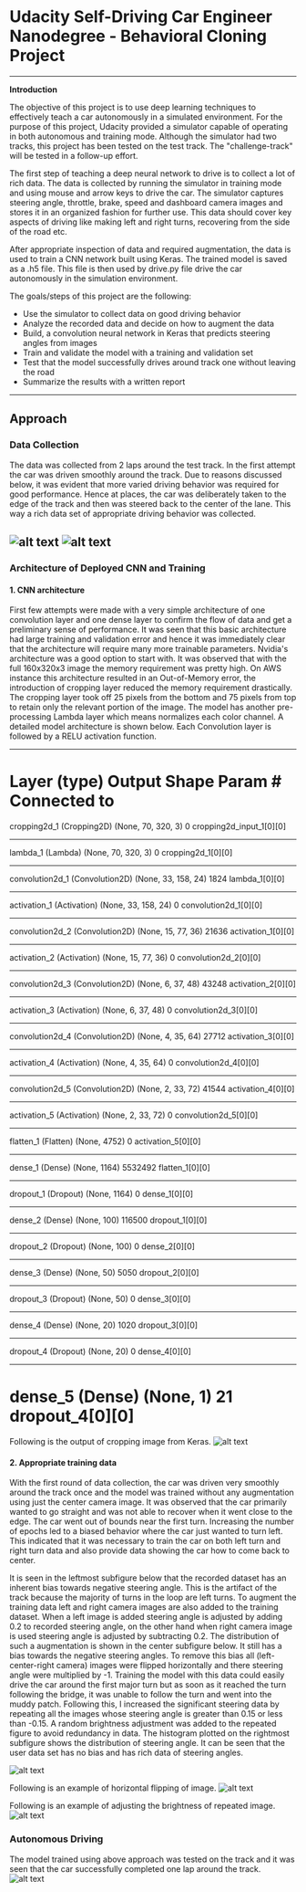 # **Udacity Self-Driving Car Engineer Nanodegree - Behavioral Cloning Project** 

---

**Introduction**

The objective of this project is to use deep learning techniques to effectively teach a car autonomously in a simulated environment. For the purpose of this project, Udacity provided a simulator capable of operating in both autonomous and training mode. Although the simulator had two tracks, this project has been tested on the test track. The "challenge-track" will be tested in a follow-up effort.

The first step of teaching a deep neural network to drive is to collect a lot of rich data. The data is collected by running the simulator in training mode and using mouse and arrow keys to drive the car. The simulator captures steering angle, throttle, brake, speed and dashboard camera images and stores it in an organized fashion for further use. This data should cover key aspects of driving like making left and right turns, recovering from the side of the road etc. 

After appropriate inspection of data and required augmentation, the data is used to train a CNN network built using Keras. The trained model is saved as a .h5 file. This file is then used by drive.py file drive the car autonomously in the simulation environment.

The goals/steps of this project are the following:
* Use the simulator to collect data on good driving behavior
* Analyze the recorded data and decide on how to augment the data
* Build, a convolution neural network in Keras that predicts steering angles from images
* Train and validate the model with a training and validation set
* Test that the model successfully drives around track one without leaving the road
* Summarize the results with a written report

---

[//]: # (Image References)

[image1]: ./img/training_movie.gif "Training data"
[image2]: ./img/left_center_right_recorded_data.png "Perspective from 3 vantage points"
[image3]: ./img/steeringAngle_Distribution.png "Spread of Steering angles"
[image4]: ./img/horizontally_flipped_image.png "Flipping the image"
[image5]: ./img/brightness_adjusted.png "Random adjustments to brightness"
[image6]: ./img/keras_cropped_image.png "Image cropping using Keras"
[image7]: ./img/autonomousDriving.gif "Autonomous Driving"

## Approach
### Data Collection
The data was collected from 2 laps around the test track. In the first attempt the car was driven smoothly around the track. Due to reasons discussed below, it was evident that more varied driving behavior was required for good performance. Hence at places, the car was deliberately taken to the edge of the track and then was steered back to the center of the lane. This way a rich data set of appropriate driving behavior was collected.

![alt text][image1]
![alt text][image2]
---

### Architecture of Deployed CNN and Training

#### 1. CNN architecture
First few attempts were made with a very simple architecture of one convolution layer and one dense layer to confirm the flow of data and get a preliminary sense of performance. It was seen that this basic architecture had large training and validation error and hence it was immediately clear that the architecture will require many more trainable parameters. Nvidia's architecture was a good option to start with. It was observed that with the full 160x320x3 image the memory requirement was pretty high. On AWS instance this architecture resulted in an Out-of-Memory error, the introduction of cropping layer reduced the memory requirement drastically. The cropping layer took off 25 pixels from the bottom and 75 pixels from top to retain only the relevant portion of the image. The model has another pre-processing Lambda layer which means normalizes each color channel. A detailed model architecture is shown below. Each Convolution layer is followed by a RELU activation function.

____________________________________________________________________________________________________
Layer (type)                     Output Shape          Param #     Connected to
====================================================================================================
cropping2d_1 (Cropping2D)        (None, 70, 320, 3)    0           cropping2d_input_1[0][0]
____________________________________________________________________________________________________
lambda_1 (Lambda)                (None, 70, 320, 3)    0           cropping2d_1[0][0]
____________________________________________________________________________________________________
convolution2d_1 (Convolution2D)  (None, 33, 158, 24)   1824        lambda_1[0][0]
____________________________________________________________________________________________________
activation_1 (Activation)        (None, 33, 158, 24)   0           convolution2d_1[0][0]
____________________________________________________________________________________________________
convolution2d_2 (Convolution2D)  (None, 15, 77, 36)    21636       activation_1[0][0]
____________________________________________________________________________________________________
activation_2 (Activation)        (None, 15, 77, 36)    0           convolution2d_2[0][0]
____________________________________________________________________________________________________
convolution2d_3 (Convolution2D)  (None, 6, 37, 48)     43248       activation_2[0][0]
____________________________________________________________________________________________________
activation_3 (Activation)        (None, 6, 37, 48)     0           convolution2d_3[0][0]
____________________________________________________________________________________________________
convolution2d_4 (Convolution2D)  (None, 4, 35, 64)     27712       activation_3[0][0]
____________________________________________________________________________________________________
activation_4 (Activation)        (None, 4, 35, 64)     0           convolution2d_4[0][0]
____________________________________________________________________________________________________
convolution2d_5 (Convolution2D)  (None, 2, 33, 72)     41544       activation_4[0][0]
____________________________________________________________________________________________________
activation_5 (Activation)        (None, 2, 33, 72)     0           convolution2d_5[0][0]
____________________________________________________________________________________________________
flatten_1 (Flatten)              (None, 4752)          0           activation_5[0][0]
____________________________________________________________________________________________________
dense_1 (Dense)                  (None, 1164)          5532492     flatten_1[0][0]
____________________________________________________________________________________________________
dropout_1 (Dropout)              (None, 1164)          0           dense_1[0][0]
____________________________________________________________________________________________________
dense_2 (Dense)                  (None, 100)           116500      dropout_1[0][0]
____________________________________________________________________________________________________
dropout_2 (Dropout)              (None, 100)           0           dense_2[0][0]
____________________________________________________________________________________________________
dense_3 (Dense)                  (None, 50)            5050        dropout_2[0][0]
____________________________________________________________________________________________________
dropout_3 (Dropout)              (None, 50)            0           dense_3[0][0]
____________________________________________________________________________________________________
dense_4 (Dense)                  (None, 20)            1020        dropout_3[0][0]
____________________________________________________________________________________________________
dropout_4 (Dropout)              (None, 20)            0           dense_4[0][0]
____________________________________________________________________________________________________
dense_5 (Dense)                  (None, 1)             21          dropout_4[0][0]
====================================================================================================

Following is the output of cropping image from Keras.
![alt text][image6]

#### 2. Appropriate training data
With the first round of data collection, the car was driven very smoothly around the track once and the model was trained without any augmentation using just the center camera image. It was observed that the car primarily wanted to go straight and was not able to recover when it went close to the edge. The car went out of bounds near the first turn. Increasing the number of epochs led to a biased behavior where the car just wanted to turn left. This indicated that it was necessary to train the car on both left turn and right turn data and also provide data showing the car how to come back to center.

It is seen in the leftmost subfigure below that the recorded dataset has an inherent bias towards negative steering angle. This is the artifact of the track because the majority of turns in the loop are left turns. To augment the training data left and right camera images are also added to the training dataset. When a left image is added steering angle is adjusted by adding 0.2 to recorded steering angle, on the other hand when right camera image is used steering angle is adjusted by subtracting 0.2. The distribution of such a augmentation is shown in the center subfigure below. It still has a bias towards the negative steering angles. To remove this bias all (left-center-right camera) images were flipped horizontally and there steering angle were multiplied by -1. Training the model with this data could easily drive the car around the first major turn but as soon as it reached the turn following the bridge, it was unable to follow the turn and went into the muddy patch. Following this, I increased the significant steering data by repeating all the images whose steering angle is greater than 0.15 or less than -0.15. A random brightness adjustment was added to the repeated figure to avoid redundancy in data. The histogram plotted on the rightmost subfigure shows the distribution of steering angle. It can be seen that the user data set has no bias and has rich data of steering angles.

![alt text][image3]

Following is an example of horizontal flipping of image.
![alt text][image4]

Following is an example of adjusting the brightness of repeated image.
![alt text][image5]


### Autonomous Driving
The model trained using above approach was tested on the track and it was seen that the car successfully completed one lap around the track.
![alt text][image7]